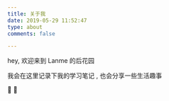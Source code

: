 ```yaml
---
title: 关于我
date: 2019-05-29 11:52:47
type: about
comments: false

---
```




hey, 欢迎来到 Lanme 的后花园

我会在这里记录下我的学习笔记 , 也会分享一些生活趣事  

 🎂 🍰




  
     